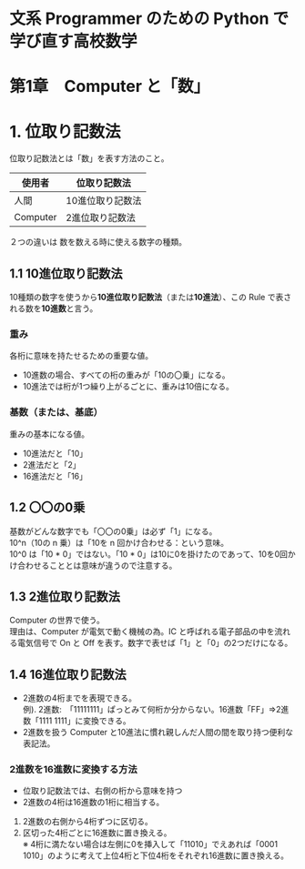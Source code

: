 # 文系 Programmer のための Python で学び直す高校数学

# 第1章　Computer と「数」
# 1. 位取り記数法
位取り記数法とは「数」を表す方法のこと。

使用者 | 位取り記数法
--- | ---
人間 | 10進位取り記数法
Computer | 2進位取り記数法

２つの違いは
数を数える時に使える数字の種類。

## 1.1 10進位取り記数法
10種類の数字を使うから**10進位取り記数法**（または**10進法**）、この Rule で表される数を**10進数**と言う。

### 重み
各桁に意味を持たせるための重要な値。
- 10進数の場合、すべての桁の重みが「10の〇乗」になる。
- 10進法では桁が1つ繰り上がるごとに、重みは10倍になる。

### 基数（または、基底）
重みの基本になる値。
- 10進法だと「10｣
- 2進法だと「2」
- 16進法だと「16」

## 1.2 〇〇の0乗
基数がどんな数字でも「〇〇の0乗」は必ず「1」になる。  
10^n（10の n 乗）は「10を n 回かけ合わせる：という意味。  
10^0 は「10 * 0」ではない。「10 * 0」は10に0を掛けたのであって、10を0回かけ合わせることとは意味が違うので注意する。

## 1.3 2進位取り記数法
Computer の世界で使う。  
理由は、Computer が電気で動く機械の為。IC と呼ばれる電子部品の中を流れる電気信号で On と Off を表す。数字で表せば「1」と「0」の2つだけになる。

## 1.4 16進位取り記数法
- 2進数の4桁までを表現できる。  
    例). 2進数:　「11111111」ぱっとみて何桁か分からない。16進数「FF」=>2進数「1111 1111」に変換できる。
- 2進数を扱う Computer と10進法に慣れ親しんだ人間の間を取り持つ便利な表記法。

### 2進数を16進数に変換する方法
- 位取り記数法では、右側の桁から意味を持つ
- 2進数の4桁は16進数の1桁に相当する。
1. 2進数の右側から4桁ずつに区切る。
2. 区切った4桁ごとに16進数に置き換える。  
    ※ 4桁に満たない場合は左側に0を挿入して「11010」でえあれば「0001 1010」のように考えて上位4桁と下位4桁をそれぞれ16進数に置き換える。

